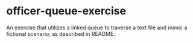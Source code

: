 # officer-queue-exercise
An exercise that utilizes a linked queue to traverse a text file and mimic a fictional scenario, as described in README.
